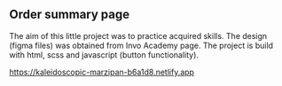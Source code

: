 ## Order summary page
The aim of this little project was to practice acquired skills. The design (figma files) was obtained from Invo Academy page. The project is build with html, scss and javascript (button functionality).

https://kaleidoscopic-marzipan-b6a1d8.netlify.app
